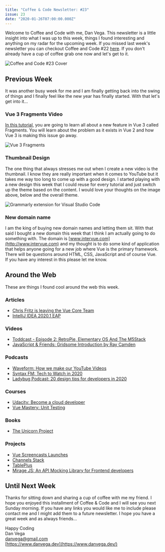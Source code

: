 ```yaml
---
title: "Coffee & Code Newsletter: #23"
issue: 23
date: "2020-01-26T07:00:00.000Z"
---
```


Welcome to Coffee and Code with me, Dan Vega. This newsletter is a little insight into what I was up to this week, things I found interesting and anything on my radar for the upcoming week. If you missed last week's newsletter you can checkout Coffee and Code #22 [here](https://www.danvega.dev/newsletter/coffee-and-code/22). If you don't already have a cup of coffee grab one now and let's get to it.

![Coffee and Code #23 Cover](./coffee_and_code_23.png)

## Previous Week

It was another busy week for me and I am finally getting back into the swing of things and I finally feel like the new year has finally started. With that let's get into it...

### Vue 3 Fragments Video

[In this tutorial,](https://youtu.be/iC9smVwm7GE) you are going to learn all about a new feature in Vue 3 called Fragments. You will learn about the problem as it exists in Vue 2 and how Vue 3 is making this issue go away.

![Vue 3 Fragments](./vue3_fragments_thumbnail.png)

### Thumbnail Design

The one thing that always stresses me out when I create a new video is the thumbnail. I know they are really important when it comes to YouTube but it takes me way too long to come up with a good design. I started playing with a new design this week that I could reuse for every tutorial and just switch up the theme based on the content. I would love your thoughts on the image above, below and the overall theme.

![Grammarly extension for Visual Studio Code](./grammarly_visual_studio_code_extension_thumbnail.png)

### New domain name

I am the king of buying new domain names and letting them sit. With that said I bought a new domain this week that I think I am actually going to do something with. The domain is [www.intervue.com](http://www.intervue.com) and my thought is to do some kind of application that helps anyone going for a new job where Vue is the primary framework. There will be questions around HTML, CSS, JavaScript and of course Vue. If you have any interest in this please let me know.

## Around the Web

These are things I found cool around the web this week.

### Articles

- [Chris Fritz is leaving the Vue Core Team](https://gist.github.com/chrisvfritz/52490a5d2e42876edcf7d7e5f94dee87)
- [IntelliJ IDEA 2020.1 EAP](https://blog.jetbrains.com/idea/2020/01/intellij-idea-2020-1-eap/)

### Videos

- [Toddcast - Episode 2: RetroPie, Elementary OS And The M5Stack](https://www.youtube.com/watch?v=vRUGJZK129Y)
- [JavaScript & Friends: Gridsome Introduction by Ray Camden](https://www.twitch.tv/videos/540247999)

### Podcasts

- [Waveform: How we make our YouTube Videos](https://twitter.com/WVFRM/status/1220669306205364224)
- [Syntax FM: Tech to Watch in 2020](https://syntax.fm/show/216/tech-to-watch-in-2020)
- [Ladybug Podcast: 20 design tips for developers in 2020](https://www.ladybug.dev/20-tips-for-devs)

### Courses

- [Udacity: Become a cloud developer](https://www.udacity.com/course/cloud-developer-nanodegree--nd9990)
- [Vue Mastery: Unit Testing](https://www.vuemastery.com/courses/unit-testing/what-to-test)

### Books

- [The Unicorn Project](https://itrevolution.com/the-unicorn-project/)

### Projects

- [Vue Screencasts Launches](https://www.vuescreencasts.com/)
- [Channels Stack](https://www.channelsstack.com/)
- [TablePlus](https://tableplus.com/)
- [Mirage JS: An API Mocking Library for Frontend developers](https://miragejs.com/)

## Until Next Week

Thanks for sitting down and sharing a cup of coffee with me my friend. I hope you enjoyed this installment of Coffee & Code and I will see you next Sunday morning. If you have any links you would like me to include please contact me and I might add them to a future newsletter. I hope you have a great week and as always friends...

Happy Coding<br/>
Dan Vega<br/>
danvega@gmail.com<br/>
[https://www.danvega.dev](https://www.danvega.dev/)
